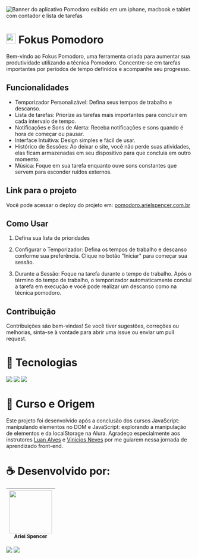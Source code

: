 <img src="./assets/banner-pomodoro-ariel-spencer-alura.png" alt="Banner do aplicativo Pomodoro exibido em um iphone, macbook e tablet com contador e lista de tarefas">

# <img src="https://cdn-icons-png.flaticon.com/512/877/877712.png" width=26> Fokus Pomodoro

Bem-vindo ao Fokus Pomodoro, uma ferramenta criada para aumentar sua produtividade utilizando a técnica Pomodoro. Concentre-se em tarefas importantes por períodos de tempo definidos e acompanhe seu progresso.

## Funcionalidades

- Temporizador Personalizável: Defina seus tempos de trabalho e descanso.
- Lista de tarefas: Priorize as tarefas mais importantes para concluir em cada intervalo de tempo.
- Notificações e Sons de Alerta: Receba notificações e sons quando é hora de começar ou pausar.
- Interface Intuitiva: Design simples e fácil de usar.
- Histórico de Sessões: Ao deixar o site, você não perde suas atividades, elas ficam armazenadas em seu dispositivo para que concluia em outro momento.
- Música: Foque em sua tarefa enquanto ouve sons constantes que servem para esconder ruídos externos.

## Link para o projeto
Você pode acessar o deploy do projeto em: [pomodoro.arielspencer.com.br](https://pomodoro.arielspencer.com.br)

## Como Usar
1. Defina sua lista de prioridades

2. Configurar o Temporizador:
Defina os tempos de trabalho e descanso conforme sua preferência.
Clique no botão "Iniciar" para começar sua sessão.

3. Durante a Sessão:
Foque na tarefa durante o tempo de trabalho.
Após o término do tempo de trabalho, o temporizador automaticamente concluí a tarefa em execução e você pode realizar um descanso como na técnica pomodoro.

## Contribuição

Contribuições são bem-vindas! Se você tiver sugestões, correções ou melhorias, sinta-se à vontade para abrir uma issue ou enviar um pull request.

# 👾 Tecnologias
<div>
  <img src="https://img.shields.io/badge/JavaScript-EFDB4F?style=for-the-badge&logo=JavaScript&logoColor=black">
  <img src="https://img.shields.io/badge/HTML-DC4A25?style=for-the-badge&logo=html5&logoColor=white">
  <img src="https://img.shields.io/badge/CSS-244BDD?&style=for-the-badge&logo=css3&logoColor=white">
</div>

# 💙 Curso e Origem
Este projeto foi desenvolvido após a conclusão dos cursos JavaScript: manipulando elementos no DOM e JavaScript: explorando a manipulação de elementos e da localStorage na Alura. Agradeço especialmente aos instrutores [Luan Alves](https://github.com/luanalvesdev) e [Vinicios Neves](https://github.com/viniciosneves) por me guiarem nessa jornada de aprendizado front-end.

# ☕️ Desenvolvido por:

| [<img loading="lazy" src="https://avatars.githubusercontent.com/u/152388772?v=4" width=115><br><sub>Ariel Spencer</sub>](https://arielspencer.com.br/) |
| :---: |
<div>
  <a href="https://www.linkedin.com/in/arielspencer-tech/"><img src="https://img.shields.io/badge/LinkedIn-0077B5?style=for-the-badge&amp;logo=linkedin&amp;logoColor=white"></a>
  <a href="https://github.com/ArielSpencer"><img src="https://img.shields.io/badge/GitHub-000000?style=for-the-badge&amp;logo=github&amp;logoColor=white" /></a>
</div>

